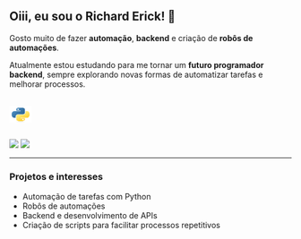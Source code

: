 ## Oiii, eu sou o Richard Erick! 👋

Gosto muito de fazer **automação**, **backend** e criação de **robôs de automações**.  

Atualmente estou estudando para me tornar um **futuro programador backend**, sempre explorando novas formas de automatizar tarefas e melhorar processos.

<div style="display: inline_block"><br>
  <img align="center" alt="Richard-Python" height="30" width="40" src="https://raw.githubusercontent.com/devicons/devicon/master/icons/python/python-original.svg">
</div>

##

<div> 
  <a href="https://www.linkedin.com/feed/" target="_blank"><img src="https://img.shields.io/badge/-LinkedIn-%230077B5?style=for-the-badge&logo=linkedin&logoColor=white" target="_blank"></a>
  <a href = "mailto:richarderickfs@gmail.com"><img src="https://img.shields.io/badge/-Gmail-%23333?style=for-the-badge&logo=gmail&logoColor=white" target="_blank"></a>
</div>

---

### Projetos e interesses

- Automação de tarefas com Python  
- Robôs de automações  
- Backend e desenvolvimento de APIs  
- Criação de scripts para facilitar processos repetitivos  

